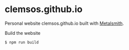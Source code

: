 # clemsos.github.io
Personal website clemsos.github.io built with [Metalsmith](http://www.metalsmith.io/).

Build the website

    $ npm run build

